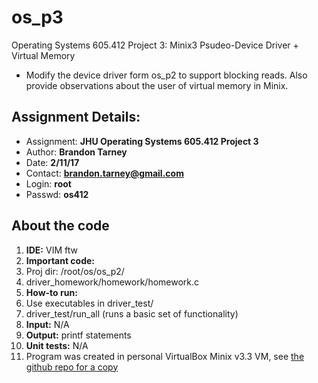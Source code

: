 # os_p3
Operating Systems 605.412 Project 3: Minix3 Psudeo-Device Driver + Virtual Memory
- Modify the device driver form os_p2 to support blocking reads. Also provide observations about the user of virtual memory in Minix.

## Assignment Details:
- Assignment: **JHU Operating Systems 605.412 Project 3**
- Author: **Brandon Tarney**
- Date: **2/11/17**
- Contact: **brandon.tarney@gmail.com**
- Login: **root**
- Passwd: **os412**


## About the code
1. **IDE:** VIM ftw
1. **Important code:** 
 1. Proj dir: /root/os/os_p2/
 1. driver_homework/homework/homework.c
1. **How-to run:**
 1. Use executables in driver_test/
 1. driver_test/run_all   (runs a basic set of functionality)
1. **Input:** N/A
1. **Output:** printf statements
1. **Unit tests:** N/A
1. Program was created in personal VirtualBox Minix v3.3 VM, see [the github repo for a copy](https://github.com/1amBulletproof/OS_P3)

